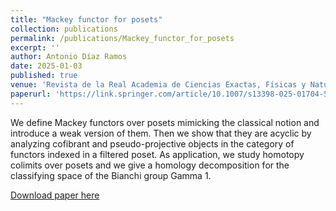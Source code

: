 ```yaml
---
title: "Mackey functor for posets"
collection: publications
permalink: /publications/Mackey_functor_for_posets
excerpt: ''
author: Antonio Díaz Ramos
date: 2025-01-03
published: true
venue: 'Revista de la Real Academia de Ciencias Exactas, Físicas y Naturales. Serie A. Matemáticas'
paperurl: 'https://link.springer.com/article/10.1007/s13398-025-01704-5?utm_source=rct_congratemailt&utm_medium=email&utm_campaign=oa_20250204&utm_content=10.1007%2Fs13398-025-01704-5#citeas'
---
```


We define Mackey functors over posets mimicking the classical notion and introduce a weak version of them. Then we show that they are acyclic by analyzing cofibrant and pseudo-projective objects in the category of functors indexed in a filtered poset. As application, we study homotopy colimits over posets and we give a homology decomposition for the classifying space of the Bianchi group Gamma 1.


[Download paper here](https://link.springer.com/article/10.1007/s13398-025-01704-5?utm_source=rct_congratemailt&utm_medium=email&utm_campaign=oa_20250204&utm_content=10.1007%2Fs13398-025-01704-5#citeas)


